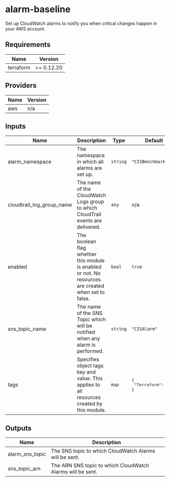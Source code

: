 # alarm-baseline

Set up CloudWatch alarms to notify you when critical changes happen in your AWS account.

<!-- BEGINNING OF PRE-COMMIT-TERRAFORM DOCS HOOK -->
## Requirements

| Name | Version |
|------|---------|
| terraform | >= 0.12.20 |

## Providers

| Name | Version |
|------|---------|
| aws | n/a |

## Inputs

| Name | Description | Type | Default | Required |
|------|-------------|------|---------|:--------:|
| alarm\_namespace | The namespace in which all alarms are set up. | `string` | `"CISBenchmark"` | no |
| cloudtrail\_log\_group\_name | The name of the CloudWatch Logs group to which CloudTrail events are delivered. | `any` | n/a | yes |
| enabled | The boolean flag whether this module is enabled or not. No resources are created when set to false. | `bool` | `true` | no |
| sns\_topic\_name | The name of the SNS Topic which will be notified when any alarm is performed. | `string` | `"CISAlarm"` | no |
| tags | Specifies object tags key and value. This applies to all resources created by this module. | `map` | <pre>{<br>  "Terraform": true<br>}</pre> | no |

## Outputs

| Name | Description |
|------|-------------|
| alarm\_sns\_topic | The SNS topic to which CloudWatch Alarms will be sent. |
| sns\_topic\_arn | The ARN SNS topic to which CloudWatch Alarms will be sent. |

<!-- END OF PRE-COMMIT-TERRAFORM DOCS HOOK -->